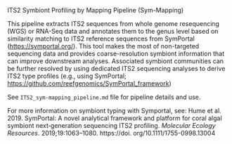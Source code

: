 ITS2 Symbiont Profiling by Mapping Pipeline (Sym-Mapping)

This pipeline extracts ITS2 sequences from whole genome resequencing (WGS) or RNA-Seq data and annotates them to the genus level based on similarity matching to ITS2 reference sequences from SymPortal (https://symportal.org/). This tool makes the most of non-targeted sequencing data and provides coarse-resolution symbiont information that can improve downstream analyses. Associated symbiont communities can be further resolved by using dedicated ITS2 sequencing analyses to derive ITS2 type profiles (e.g., using SymPortal; https://github.com/reefgenomics/SymPortal_framework)

See `ITS2_sym-mapping_pipeline.md` file for pipeline details and use.

For more information on symbiont typing with Symportal, see:
Hume et al. 2019. SymPortal: A novel analytical framework and platform for coral algal symbiont next‐generation sequencing ITS2 profiling. _Molecular Ecology Resources_. 2019;19:1063–1080. https://doi. org/10.1111/1755-0998.13004

